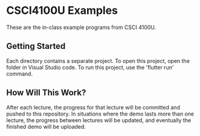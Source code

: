 # CSCI4100U Examples

These are the in-class example programs from CSCI 4100U.

## Getting Started

Each directory contains a separate project.  To open this project, open the folder in Visual Studio code.  To run this project, use the 'flutter run' command.

## How Will This Work?

After each lecture, the progress for that lecture will be committed and pushed to this repository.  In situations where the demo lasts more than one lecture, the progress between lectures will be updated, and eventually the finished demo will be uploaded.
